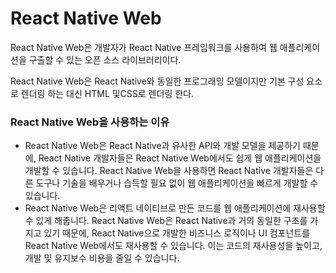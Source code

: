 # React Native Web

React Native Web은 개발자가 React Native 프레임워크를 사용하여 웹 애플리케이션을 구출할 수 있는 오픈 소스 라이브러리이다. 

React Native Web은 React Native와 동일한 프로그래밍 모델이지만 기본 구성 요소로 렌더링 하는 대신 HTML 및CSS로 렌더링 한다.



### React Native Web을 사용하는 이유

* React Native Web은 React Native과 유사한 API와 개발 모델을 제공하기 때문에, React Native 개발자들은 React Native Web에서도 쉽게 웹 애플리케이션을 개발할 수 있습니다. React Native Web을 사용하면 React Native 개발자들은 다른 도구나 기술을 배우거나 습득할 필요 없이 웹 애플리케이션을 빠르게 개발할 수 있습니다.
* React Native Web은 리액트 네이티브로 만든 코드를 웹 애플리케이션에 재사용할 수 있게 해줍니다. React Native Web은 React Native과 거의 동일한 구조를 가지고 있기 때문에, React Native으로 개발한 비즈니스 로직이나 UI 컴포넌트를 React Native Web에서도 재사용할 수 있습니다. 이는 코드의 재사용성을 높이고, 개발 및 유지보수 비용을 줄일 수 있습니다.